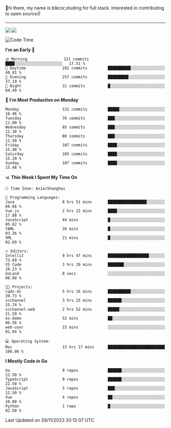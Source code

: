 👋hi there, my name is blkcor,studing for full stack.
Interested in contributing to open source✌️

<hr/>

![](https://github-readme-stats.vercel.app/api?username=blkcor)
<a href="https://github.com/blkcor/github-readme-stats">
    <img align="left" src="https://github-readme-stats.vercel.app/api/top-langs/?username=blkcor&hide=jupyter%20notebook,shaderlab,tex,c%23&langs_count=9" />
</a>


<!--START_SECTION:waka-->
![Code Time](http://img.shields.io/badge/Code%20Time-770%20hrs%2017%20mins-blue)

**I'm an Early 🐤** 

```text
🌞 Morning                121 commits         ████░░░░░░░░░░░░░░░░░░░░░   17.51 % 
🌆 Daytime                282 commits         ██████████░░░░░░░░░░░░░░░   40.81 % 
🌃 Evening                257 commits         █████████░░░░░░░░░░░░░░░░   37.19 % 
🌙 Night                  31 commits          █░░░░░░░░░░░░░░░░░░░░░░░░   04.49 % 
```
📅 **I'm Most Productive on Monday** 

```text
Monday                   131 commits         █████░░░░░░░░░░░░░░░░░░░░   18.96 % 
Tuesday                  76 commits          ███░░░░░░░░░░░░░░░░░░░░░░   11.00 % 
Wednesday                85 commits          ███░░░░░░░░░░░░░░░░░░░░░░   12.30 % 
Thursday                 80 commits          ███░░░░░░░░░░░░░░░░░░░░░░   11.58 % 
Friday                   107 commits         ████░░░░░░░░░░░░░░░░░░░░░   15.48 % 
Saturday                 105 commits         ████░░░░░░░░░░░░░░░░░░░░░   15.20 % 
Sunday                   107 commits         ████░░░░░░░░░░░░░░░░░░░░░   15.48 % 
```


📊 **This Week I Spent My Time On** 

```text
🕑︎ Time Zone: Asia/Shanghai

💬 Programming Languages: 
Java                     8 hrs 51 mins       █████████████████░░░░░░░░   66.66 % 
Vue.js                   2 hrs 22 mins       ████░░░░░░░░░░░░░░░░░░░░░   17.88 % 
JavaScript               44 mins             █░░░░░░░░░░░░░░░░░░░░░░░░   05.62 % 
YAML                     26 mins             █░░░░░░░░░░░░░░░░░░░░░░░░   03.36 % 
XML                      21 mins             █░░░░░░░░░░░░░░░░░░░░░░░░   02.69 % 

🔥 Editors: 
IntelliJ                 9 hrs 47 mins       ██████████████████░░░░░░░   73.69 % 
VS Code                  3 hrs 29 mins       ███████░░░░░░░░░░░░░░░░░░   26.23 % 
GoLand                   0 secs              ░░░░░░░░░░░░░░░░░░░░░░░░░   00.08 % 

🐱‍💻 Projects: 
cqdx-dc                  5 hrs 16 mins       ██████████░░░░░░░░░░░░░░░   39.73 % 
scchannel                3 hrs 25 mins       ██████░░░░░░░░░░░░░░░░░░░   25.74 % 
scchannel-web            2 hrs 52 mins       █████░░░░░░░░░░░░░░░░░░░░   21.59 % 
es-demo                  52 mins             ██░░░░░░░░░░░░░░░░░░░░░░░   06.56 % 
web-user                 15 mins             ░░░░░░░░░░░░░░░░░░░░░░░░░   01.94 % 

💻 Operating System: 
Mac                      13 hrs 17 mins      █████████████████████████   100.00 % 
```

**I Mostly Code in Go** 

```text
Go                       9 repos             ██████░░░░░░░░░░░░░░░░░░░   22.50 % 
TypeScript               9 repos             ██████░░░░░░░░░░░░░░░░░░░   22.50 % 
JavaScript               5 repos             ███░░░░░░░░░░░░░░░░░░░░░░   12.50 % 
Vue                      4 repos             ██░░░░░░░░░░░░░░░░░░░░░░░   10.00 % 
Python                   1 repo              █░░░░░░░░░░░░░░░░░░░░░░░░   02.50 % 
```




 Last Updated on 29/11/2023 20:12:07 UTC
<!--END_SECTION:waka-->


